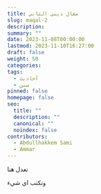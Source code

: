 ```yaml
---
title: مقال ديني الثاني
slug: maqal-2
description: 
summary: ""
date: 2023-11-08T00:00:00
lastmod: 2023-11-10T16:27:00
draft: false
weight: 50
categories: 
tags:
  - أحاديث
  - سنن
pinned: false
homepage: false
seo:
  title: ""
  description: ""
  canonical: ""
  noindex: false
contributors:
  - Abdullhakkem Sami
  - Ammar
---
```

نعدل هنا

ونكتب اي شيء
